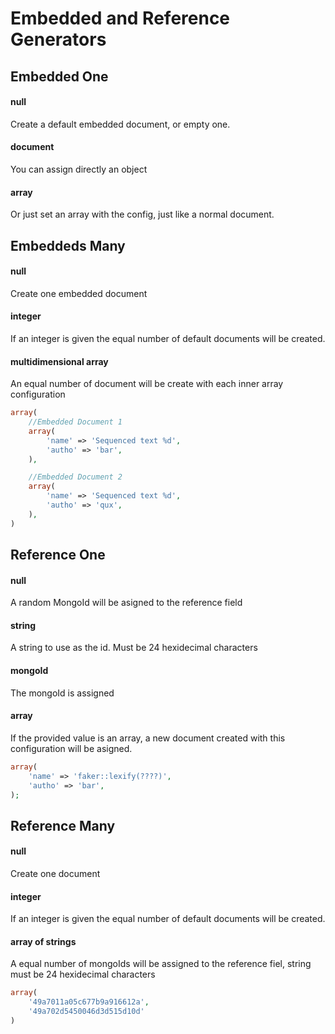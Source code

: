 Embedded and Reference Generators
=================================

Embedded One
-------------

#### null
Create a default embedded document, or empty one. 

#### document
You can assign directly an object 

#### array
Or just set an array with the config, just like a normal document.


Embeddeds Many
--------------

#### null 
Create one embedded document

#### integer
If an integer is given the equal number of default documents will be created.

#### multidimensional array
An equal number of document will be create with each inner array configuration

```php
array(
    //Embedded Document 1
    array(
        'name' => 'Sequenced text %d',
        'autho' => 'bar',
    ),

    //Embedded Document 2
    array(
        'name' => 'Sequenced text %d',
        'autho' => 'qux',
    ),
)
```

Reference One
-------------

#### null
A random MongoId will be asigned to the reference field

#### string
A string to use as the id. Must be 24 hexidecimal characters

#### mongoId
The mongoId is assigned

#### array
If the provided value is an array, a new document created with this configuration will be asigned.

```php
array(
    'name' => 'faker::lexify(????)',
    'autho' => 'bar',
);
```

Reference Many
--------------

#### null
Create one document

#### integer
If an integer is given the equal number of default documents will be created.

#### array of strings
A equal number of mongoIds will be assigned to the reference fiel, string must be 24 hexidecimal characters

```php
array(
    '49a7011a05c677b9a916612a',
    '49a702d5450046d3d515d10d'
)
```
